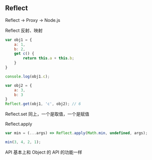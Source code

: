 Reflect
---
Reflect -> Proxy -> Node.js 

Reflect 反射、映射

```javascript
var obj1 = {
    a: 1,
    b: 2,
    get c() {
        return this.a + this.b;
    }
}

console.log(obj1.c);

var obj2 = {
    a: 3,
    b: 3
}
Reflect.get(obj1, 'c', obj2); // 6
```

Reflect.set 同上，一个是取值，一个是赋值

Reflect.apply

```javascript
var min = (...args) => Reflect.apply(Math.min, undefined, args);

min(3, 4, 2, 1);
```

API 基本上和 Object 的 API 的功能一样

